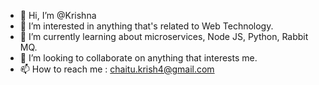 - 👋 Hi, I’m @Krishna
- 👀 I’m interested in anything that's related to Web Technology.
- 🌱 I’m currently learning about microservices, Node JS, Python, Rabbit MQ.
- 💞️ I’m looking to collaborate on anything that interests me.
- 📫 How to reach me : chaitu.krish4@gmail.com

<!---
Krishna-Eunimart/Krishna-Eunimart is a ✨ special ✨ repository because its `README.md` (this file) appears on your GitHub profile.
You can click the Preview link to take a look at your changes.
--->
